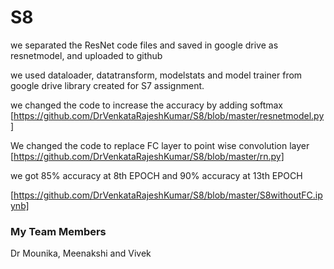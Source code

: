 # S8


we separated the ResNet code files and saved in google drive as resnetmodel, and uploaded to github 

we used dataloader, datatransform, modelstats and model trainer from google drive library created for S7 assignment.

we changed the code to increase the accuracy by adding softmax
[https://github.com/DrVenkataRajeshKumar/S8/blob/master/resnetmodel.py] 

We changed the code to replace FC layer to point wise convolution layer
[https://github.com/DrVenkataRajeshKumar/S8/blob/master/rn.py]

we got 85% accuracy at 8th EPOCH and 90% accuracy at 13th EPOCH

[https://github.com/DrVenkataRajeshKumar/S8/blob/master/S8withoutFC.ipynb]


### My Team Members

Dr Mounika, 
Meenakshi and 
Vivek

